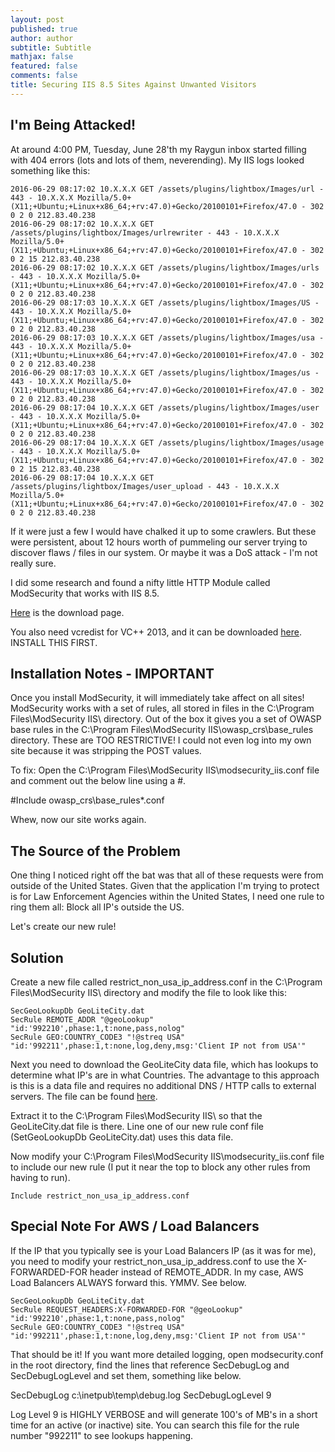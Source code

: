 ```yaml
---
layout: post
published: true
author: author
subtitle: Subtitle
mathjax: false
featured: false
comments: false
title: Securing IIS 8.5 Sites Against Unwanted Visitors
---
```

## I'm Being Attacked!

At around 4:00 PM, Tuesday, June 28'th my Raygun inbox started filling with 404 errors (lots and lots of them, neverending). My IIS logs looked something like this:
```
2016-06-29 08:17:02 10.X.X.X GET /assets/plugins/lightbox/Images/url - 443 - 10.X.X.X Mozilla/5.0+(X11;+Ubuntu;+Linux+x86_64;+rv:47.0)+Gecko/20100101+Firefox/47.0 - 302 0 2 0 212.83.40.238
2016-06-29 08:17:02 10.X.X.X GET /assets/plugins/lightbox/Images/urlrewriter - 443 - 10.X.X.X Mozilla/5.0+(X11;+Ubuntu;+Linux+x86_64;+rv:47.0)+Gecko/20100101+Firefox/47.0 - 302 0 2 15 212.83.40.238
2016-06-29 08:17:02 10.X.X.X GET /assets/plugins/lightbox/Images/urls - 443 - 10.X.X.X Mozilla/5.0+(X11;+Ubuntu;+Linux+x86_64;+rv:47.0)+Gecko/20100101+Firefox/47.0 - 302 0 2 0 212.83.40.238
2016-06-29 08:17:03 10.X.X.X GET /assets/plugins/lightbox/Images/US - 443 - 10.X.X.X Mozilla/5.0+(X11;+Ubuntu;+Linux+x86_64;+rv:47.0)+Gecko/20100101+Firefox/47.0 - 302 0 2 0 212.83.40.238
2016-06-29 08:17:03 10.X.X.X GET /assets/plugins/lightbox/Images/usa - 443 - 10.X.X.X Mozilla/5.0+(X11;+Ubuntu;+Linux+x86_64;+rv:47.0)+Gecko/20100101+Firefox/47.0 - 302 0 2 0 212.83.40.238
2016-06-29 08:17:03 10.X.X.X GET /assets/plugins/lightbox/Images/us - 443 - 10.X.X.X Mozilla/5.0+(X11;+Ubuntu;+Linux+x86_64;+rv:47.0)+Gecko/20100101+Firefox/47.0 - 302 0 2 0 212.83.40.238
2016-06-29 08:17:04 10.X.X.X GET /assets/plugins/lightbox/Images/user - 443 - 10.X.X.X Mozilla/5.0+(X11;+Ubuntu;+Linux+x86_64;+rv:47.0)+Gecko/20100101+Firefox/47.0 - 302 0 2 0 212.83.40.238
2016-06-29 08:17:04 10.X.X.X GET /assets/plugins/lightbox/Images/usage - 443 - 10.X.X.X Mozilla/5.0+(X11;+Ubuntu;+Linux+x86_64;+rv:47.0)+Gecko/20100101+Firefox/47.0 - 302 0 2 15 212.83.40.238
2016-06-29 08:17:04 10.X.X.X GET /assets/plugins/lightbox/Images/user_upload - 443 - 10.X.X.X Mozilla/5.0+(X11;+Ubuntu;+Linux+x86_64;+rv:47.0)+Gecko/20100101+Firefox/47.0 - 302 0 2 0 212.83.40.238
```

If it were just a few I would have chalked it up to some crawlers. But these were persistent, about 12 hours worth of pummeling our server trying to discover flaws / files in our system. Or maybe it was a DoS attack - I'm not really sure.

I did some research and found a nifty little HTTP Module called ModSecurity that works with IIS 8.5.

[Here](https://www.modsecurity.org/download.html "ModSecurity Download Page") is the download page.

You also need vcredist for VC++ 2013, and it can be downloaded [here](https://www.microsoft.com/en-us/download/details.aspx?id=40784). INSTALL THIS FIRST.

## Installation Notes - IMPORTANT
Once you install ModSecurity, it will immediately take affect on all sites! ModSecurity works with a set of rules, all stored in files in the C:\Program Files\ModSecurity IIS\ directory. Out of the box it gives you a set of OWASP base rules in the C:\Program Files\ModSecurity IIS\owasp_crs\base_rules directory. These are TOO RESTRICTIVE! I could not even log into my own site because it was stripping the POST values.

To fix: Open the C:\Program Files\ModSecurity IIS\modsecurity_iis.conf file and comment out the below line using a #.

#Include owasp_crs\base_rules\*.conf

Whew, now our site works again.

## The Source of the Problem
One thing I noticed right off the bat was that all of these requests were from outside of the United States. Given that the application I'm trying to protect is for Law Enforcement Agencies within the United States, I need one rule to ring them all: Block all IP's outside the US.

Let's create our new rule!

## Solution

Create a new file called restrict_non_usa_ip_address.conf in the C:\Program Files\ModSecurity IIS\ directory and modify the file to look like this:

```
SecGeoLookupDb GeoLiteCity.dat
SecRule REMOTE_ADDR "@geoLookup" "id:'992210',phase:1,t:none,pass,nolog"
SecRule GEO:COUNTRY_CODE3 "!@streq USA" "id:'992211',phase:1,t:none,log,deny,msg:'Client IP not from USA'"
```

Next you need to download the GeoLiteCity data file, which has lookups to determine what IP's are in what Countries. The advantage to this approach is this is a data file and requires no additional DNS / HTTP calls to external servers. The file can be found [here](http://geolite.maxmind.com/download/geoip/database/GeoLiteCity.dat.gz).

Extract it to the C:\Program Files\ModSecurity IIS\ so that the GeoLiteCity.dat file is there. Line one of our new rule conf file (SetGeoLookupDb GeoLiteCity.dat) uses this data file.

Now modify your C:\Program Files\ModSecurity IIS\modsecurity_iis.conf file to include our new rule (I put it near the top to block any other rules from having to run).

```
Include restrict_non_usa_ip_address.conf
```

## Special Note For AWS / Load Balancers
If the IP that you typically see is your Load Balancers IP (as it was for me), you need to modify your restrict_non_usa_ip_address.conf to use the X-FORWARDED-FOR header instead of REMOTE_ADDR. In my case, AWS Load Balancers ALWAYS forward this. YMMV. See below.

```
SecGeoLookupDb GeoLiteCity.dat
SecRule REQUEST_HEADERS:X-FORWARDED-FOR "@geoLookup" "id:'992210',phase:1,t:none,pass,nolog"
SecRule GEO:COUNTRY_CODE3 "!@streq USA" "id:'992211',phase:1,t:none,log,deny,msg:'Client IP not from USA'"
```

That should be it! If you want more detailed logging, open modsecurity.conf in the root directory, find the lines that reference SecDebugLog and SecDebugLogLevel and set them, something like below.

SecDebugLog c:\inetpub\temp\debug.log
SecDebugLogLevel 9

Log Level 9 is HIGHLY VERBOSE and will generate 100's of MB's in a short time for an active (or inactive) site. You can search this file for the rule number "992211" to see lookups happening.
